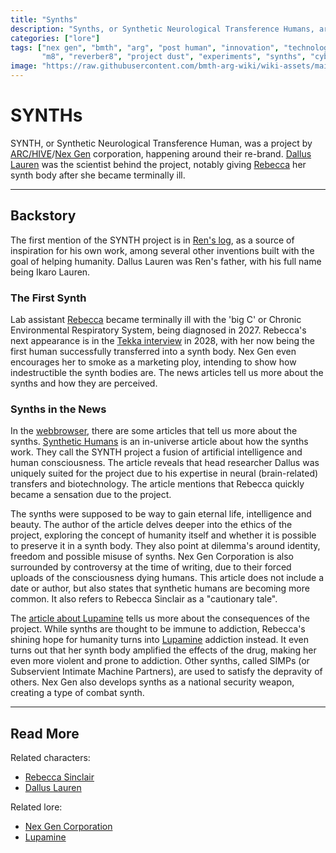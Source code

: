 ```yaml
---
title: "Synths"
description: "Synths, or Synthetic Neurological Transference Humans, are artificial humans built by Nex Gen."
categories: ["lore"]
tags: ["nex gen", "bmth", "arg", "post human", "innovation", "technology", 
       "m8", "reverber8", "project dust", "experiments", "synths", "cyborgs", "arc/hive"]
image: "https://raw.githubusercontent.com/bmth-arg-wiki/wiki-assets/main/characters/rebecca/rebecca-300x300.png"
---
```


# SYNTHs

SYNTH, or Synthetic Neurological Transference Human, was a project by [ARC/HIVE](archive)/[Nex Gen](nex-gen-corporation) 
corporation, happening around their re-brand. [Dallus Lauren](../characters/dallus-lauren) was the scientist behind the 
project, notably giving [Rebecca](../characters/rebecca) her synth body after she became terminally ill.

***

## Backstory

The first mention of the SYNTH project is in [Ren's log](../for-sof/lauren_d8_log), as a source of inspiration for his own work, among 
several other inventions built with the goal of helping humanity. Dallus Lauren was Ren's father, with his full name 
being Ikaro Lauren.

### The First Synth

Lab assistant [Rebecca](../characters/rebecca) became terminally ill with the 'big C' or Chronic Environmental Respiratory 
System, being diagnosed in 2027. Rebecca's next appearance is in the [Tekka interview](../for-sof/tekka_interview) in 2028, 
with her now being the first human successfully transferred into a synth body. Nex Gen even encourages her to smoke as a marketing 
ploy, intending to show how indestructible the synth bodies are. The news articles tell us more 
about the synths and how they are perceived.

### Synths in the News

In the [webbrowser](webbrowser), there are some articles that tell us more about the synths. 
[Synthetic Humans](tdw-riseofsynth) is an in-universe article about how the synths work. They call the 
SYNTH project a fusion of artificial intelligence and human consciousness. The article reveals that head 
researcher Dallus was uniquely suited for the project due to his expertise in neural (brain-related) transfers and biotechnology. 
The article mentions that Rebecca quickly became a sensation due to the project.

The synths were supposed to be way to gain eternal life, intelligence and beauty. The author of the 
article delves deeper into the ethics of the project, exploring the concept of humanity itself and whether it 
is possible to preserve it in a synth body. They also point at dilemma's around identity, freedom and possible 
misuse of synths. Nex Gen Corporation is also surrounded by controversy at the time of writing, due to their forced uploads 
of the consciousness dying humans. This article does not include a date or author, but also states that synthetic humans are becoming more common. It also refers 
to Rebecca Sinclair as a "cautionary tale".

The [article about Lupamine](tdw-riseoflupamine) tells us more about the consequences of the project. While synths are thought to be immune to addiction, 
Rebecca's shining hope for humanity turns into [Lupamine](lupamine) addiction instead. It even turns out that her synth 
body amplified the effects of the drug, making her even more violent and prone to addiction. Other synths, called SIMPs (or Subservient 
Intimate Machine Partners), are used to satisfy the depravity of others. Nex Gen also develops synths as a national security 
weapon, creating a type of combat synth.

***

## Read More

Related characters:

- [Rebecca Sinclair](../characters/rebecca)
- [Dallus Lauren](../characters/dallus-lauren)

Related lore:

- [Nex Gen Corporation](nex-gen-corporation)
- [Lupamine](lupamine)